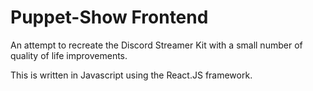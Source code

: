 # Puppet-Show Frontend

An attempt to recreate the Discord Streamer Kit with a small number of quality of life improvements.

This is written in Javascript using the React.JS framework.
